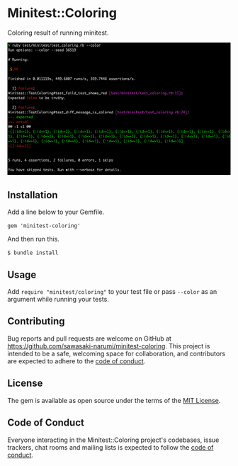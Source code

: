 # Minitest::Coloring
Coloring result of running minitest.

![Example](screenshot.png)

## Installation

Add a line below to your Gemfile.

    gem 'minitest-coloring'

And then run this.

    $ bundle install

## Usage

Add `require "minitest/coloring"` to your test file or pass `--color` as an argument while running your tests.

## Contributing

Bug reports and pull requests are welcome on GitHub at https://github.com/sawasaki-narumi/minitest-coloring. This project is intended to be a safe, welcoming space for collaboration, and contributors are expected to adhere to the [code of conduct](https://github.com/sawasaki-narumi/minitest-coloring/blob/master/CODE_OF_CONDUCT.md).

## License

The gem is available as open source under the terms of the [MIT License](https://opensource.org/licenses/MIT).

## Code of Conduct

Everyone interacting in the Minitest::Coloring project's codebases, issue trackers, chat rooms and mailing lists is expected to follow the [code of conduct](https://github.com/sawasaki-narumi/minitest-coloring/blob/master/CODE_OF_CONDUCT.md).
